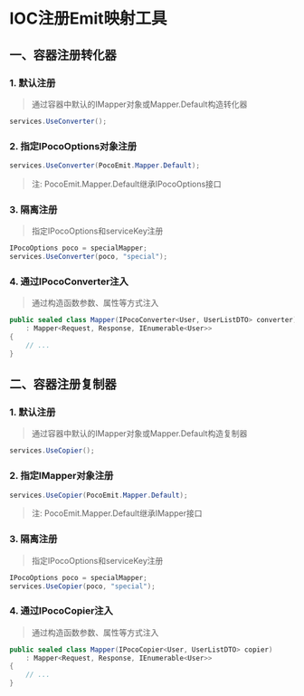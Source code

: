 # IOC注册Emit映射工具

## 一、容器注册转化器
### 1. 默认注册
>通过容器中默认的IMapper对象或Mapper.Default构造转化器

~~~csharp
services.UseConverter();
~~~

### 2. 指定IPocoOptions对象注册
~~~csharp
services.UseConverter(PocoEmit.Mapper.Default);
~~~

>注: PocoEmit.Mapper.Default继承IPocoOptions接口

### 3. 隔离注册
>指定IPocoOptions和serviceKey注册

~~~csharp
IPocoOptions poco = specialMapper;
services.UseConverter(poco, "special");
~~~

### 4. 通过IPocoConverter注入
>通过构造函数参数、属性等方式注入
~~~csharp
public sealed class Mapper(IPocoConverter<User, UserListDTO> converter)
    : Mapper<Request, Response, IEnumerable<User>>
{
    // ...
}
~~~

## 二、容器注册复制器
### 1. 默认注册
>通过容器中默认的IMapper对象或Mapper.Default构造复制器

~~~csharp
services.UseCopier();
~~~

### 2. 指定IMapper对象注册
~~~csharp
services.UseCopier(PocoEmit.Mapper.Default);
~~~

>注: PocoEmit.Mapper.Default继承IMapper接口

### 3. 隔离注册
>指定IPocoOptions和serviceKey注册

~~~csharp
IPocoOptions poco = specialMapper;
services.UseCopier(poco, "special");
~~~

### 4. 通过IPocoCopier注入
>通过构造函数参数、属性等方式注入
~~~csharp
public sealed class Mapper(IPocoCopier<User, UserListDTO> copier)
    : Mapper<Request, Response, IEnumerable<User>>
{
    // ...
}
~~~
